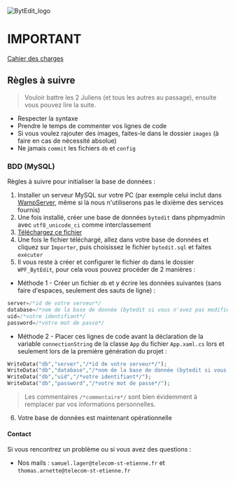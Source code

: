![BytEdit_logo](https://preview.ibb.co/j9Vs3x/logo_Byt_Edit.png)

# IMPORTANT
[Cahier des charges](https://docs.google.com/document/d/1uxTQMVv9ph9IEeWgpVHvYmsOsaD4I77LnrPwGH6l7eU/edit?usp=sharing)

## Règles à suivre
> Vouloir battre les 2 Juliens (et tous les autres au passage), ensuite vous pouvez lire la suite.

- Respecter la syntaxe
- Prendre le temps de commenter vos lignes de code
- Si vous voulez rajouter des images, faites-le dans le dossier `images` (à faire en cas de nécessité absolue)
- Ne jamais `commit` les fichiers `db` et `config`

### BDD (MySQL)
Règles à suivre pour initialiser la base de données :
1. Installer un serveur MySQL sur votre PC (par exemple celui inclut dans [WampServer](http://www.wampserver.com/), même si là nous n'utiliserons pas le dixième des services fournis)
2. Une fois installé, créer une base de données `bytedit` dans phpmyadmin avec `utf8_unicode_ci` comme interclassement
3. [Téléchargez ce fichier](https://drive.google.com/uc?id=1MeRYsX1JfWlvuPtKI1MOBM5E4BxO8QB5&export=download)
4. Une fois le fichier téléchargé, allez dans votre base de données et cliquez sur `Importer`, puis choisissez le fichier `bytedit.sql` et faites `exécuter`
5. Il vous reste à créer et configurer le fichier `db` dans le dossier `WPF_BytEdit`, pour cela vous pouvez procéder de 2 manières :
* Méthode 1 - Créer un fichier `db` et y écrire les données suivantes (sans faire d'espaces, seulement des sauts de ligne) :
```php
server=/*id de votre serveur*/
database=/*nom de la base de donnée (bytedit si vous n'avez pas modifié le fichier téléchargé à l'étape 3)*/
uid=/*votre identifiant*/
password=/*votre mot de passe*/
```
* Méthode 2 - Placer ces lignes de code avant la déclaration de la variable `connectionString` de la classe `App` du fichier `App.xaml.cs` lors et seulement lors de la première génération du projet :
```php
WriteData("db","server","/*id de votre serveur*/");
WriteData("db","database","/*nom de la base de donnée (bytedit si vous n'avez pas modifié le fichier téléchargé à l'étape 3)*/");
WriteData("db","uid","/*votre identifiant*/");
WriteData("db","password","/*votre mot de passe*/");
```
> Les commentaires `/*commentaire*/` sont bien évidemment à remplacer par vos informations personnelles.
6. Votre base de données est maintenant opérationnelle

#### Contact
Si vous rencontrez un problème ou si vous avez des questions :
* Nos mails : `samuel.lager@telecom-st-etienne.fr` et `thomas.arnette@telecom-st-etienne.fr`
